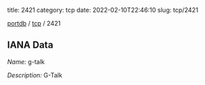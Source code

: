 title: 2421
category: tcp
date: 2022-02-10T22:46:10
slug: tcp/2421

[portdb](/) / [tcp](/category/tcp.html) / 2421


## IANA Data

_Name:_ g-talk

_Description:_ G-Talk

